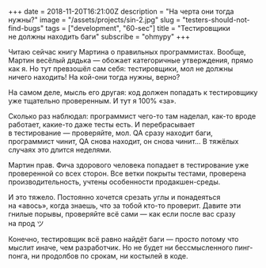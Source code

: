 +++
date = 2018-11-20T16:21:00Z
description = "На черта они тогда нужны?"
image = "/assets/projects/sin-2.jpg"
slug = "testers-should-not-find-bugs"
tags = ["development", "60-sec"]
title = "Тестировщики не должны находить баги"
subscribe = "ohmypy"
+++

Читаю сейчас книгу Мартина о правильных программистах. Вообще, Мартин весёлый дядька — обожает категоричные утверждения, прямо как я. Но тут превзошёл сам себя: тестировщики, мол не должны ничего находить! На кой-они тогда нужны, верно?

На самом деле, мысль его другая: код должен попадать к тестировщику уже тщательно проверенным. И тут я 100% «за».

Сколько раз наблюдал: программист чего-то там наделал, как-то вроде работает, какие-то даже тесты есть. И перебрасывает в тестирование — проверяйте, мол. QA сразу находит баги, программист чинит, QA снова находит, он снова чинит… В тяжёлых случаях это длится неделями.

Мартин прав. Фича здорового человека попадает в тестирование уже проверенной со всех сторон. Все ветки покрыты тестами, проверена производительность, учтены особенности продакшен-среды.

И это тяжело. Постоянно хочется срезать углы и понадеяться на «авось», когда знаешь, что за тобой кто-то проверит. Давите эти гнилые порывы, проверяйте всё сами — как если после вас сразу на прод ツ

Конечно, тестировщик всё равно найдёт баги — просто потому что мыслит иначе, чем разработчик. Но не будет ни бессмысленного пинг-понга, ни продолбов по срокам, ни костылей в коде.
